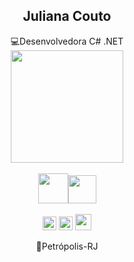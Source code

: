  <h2 align="center">Juliana Couto  </h2> 

<div align="center">💻Desenvolvedora C# .NET</div>






<div align="center">

  
  <img height="180em" src="https://github-readme-stats.vercel.app/api/top-langs/?username=JuCouto&layout=compact&langs_count=7&theme=ligth"/>
</div>
 <div align="center"><br><img style="width: 48px;gap:10px;" src="https://api.iconify.design/vscode-icons/file-type-csharp2.svg"><img style="width: 45px;" src="https://api.iconify.design/logos/dotnet.svg"><div>




 

 
<div align="center"> <br> <img style="width: 22px;" src="https://api.iconify.design/logos:html-5.svg"> <img style="width: 22px;" src="https://api.iconify.design/logos:css-3.svg">  <img style="width: 26px;" src="https://api.iconify.design/logos:javascript.svg"></div>

📍Petrópolis-RJ

<!--
**JuCouto/JuCouto** is a ✨ _special_ ✨ repository because its `README.md` (this file) appears on your GitHub profile.

Here are some ideas to get you started:
https://api.iconify.design/logos:react.svg

<div align="center"><br><img style="width: 15px;" src="https://api.iconify.design/logos:figma.svg"></div>
<img src="https://api.iconify.design/logos:javascript.svg">
<img src="https://api.iconify.design/codicon:book.svg">
<img src="https://api.iconify.design/logos:java.svg">
<div align="center"><br><img style="width: 25px;gap:10px;" src="https://api.iconify.design/logos:java.svg">    <img style="width: 25px;" src="https://www.clipartmax.com/png/middle/241-2411261_categories-spring-tool-suite-icon.png"><div>
<div align="center">
-->
